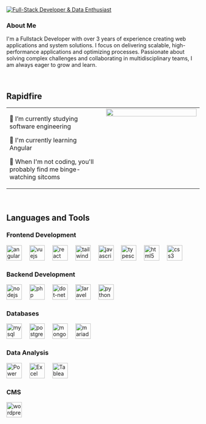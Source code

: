 
<a href="https://git.io/typing-svg">
    <img src="https://readme-typing-svg.herokuapp.com?font=Montserrat&weight=500&size=25&duration=4500&pause=500&color=0071E1&width=600&lines=Hello%2C+it's+María+Ortega;Full-Stack+Developer+%26+Data+Enthusiast" alt="Full-Stack Developer & Data Enthusiast"/>
</a>

### About Me  
I'm a Fullstack Developer with over 3 years of experience creating web applications and system solutions. I focus on delivering scalable, high-performance applications and optimizing processes. Passionate about solving complex challenges and collaborating in multidisciplinary teams, I am always eager to grow and learn.  
  

<br/>  


## Rapidfire  
<table><tr><td valign="top" width="50%">

📖 I’m currently studying software engineering  
  

🌱 I'm currently learning Angular  
  

🎥 When I'm not coding, you'll probably find me binge-watching sitcoms  


</td><td valign="top" width="50%">

<div align="center">
<img src="https://github.com/My0th/My0th/raw/main/assets/" align="center" style="width: 100%" />
</div>  


</td></tr></table>  

<br/>

## Languages and Tools  

### Frontend Development

<div align="left">
  <img src="https://cdn.jsdelivr.net/gh/devicons/devicon/icons/angularjs/angularjs-original.svg" height="40" alt="angularjs logo" />
  <img width="12" />
  <img src="https://cdn.jsdelivr.net/gh/devicons/devicon/icons/vuejs/vuejs-original.svg" height="40" alt="vuejs logo" />
  <img width="12" />
  <img src="https://cdn.jsdelivr.net/gh/devicons/devicon/icons/react/react-original.svg" height="40" alt="react logo" />
  <img width="12" />
  <img src="https://profilinator.rishav.dev/skills-assets/tailwindcss.svg" height="40" alt="tailwind logo" />
  <img width="12" />
  <img src="https://cdn.jsdelivr.net/gh/devicons/devicon/icons/javascript/javascript-original.svg" height="40" alt="javascript logo" />
  <img width="12" />
  <img src="https://cdn.jsdelivr.net/gh/devicons/devicon/icons/typescript/typescript-original.svg" height="40" alt="typescript logo" />
  <img width="12" />
  <img src="https://profilinator.rishav.dev/skills-assets/html5-original-wordmark.svg" height="40" alt="html5 logo" />
  <img width="12" />
  <img src="https://profilinator.rishav.dev/skills-assets/css3-original-wordmark.svg" height="40" alt="css3 logo" />
</div>

### Backend Development

<div align="left">
  <img src="https://cdn.jsdelivr.net/gh/devicons/devicon/icons/nodejs/nodejs-original.svg" height="40" alt="nodejs logo" />
  <img width="12" />
  <img src="https://cdn.jsdelivr.net/gh/devicons/devicon/icons/php/php-original.svg" height="40" alt="php logo" />
  <img width="12" />
  <img src="https://cdn.jsdelivr.net/gh/devicons/devicon/icons/dot-net/dot-net-original.svg" height="40" alt="dot-net logo" />
  <img width="12" />
  <img src="https://profilinator.rishav.dev/skills-assets/laravel-plain-wordmark.svg" height="40" alt="laravel logo" />
  <img width="12" />
  <img src="https://cdn.jsdelivr.net/gh/devicons/devicon/icons/python/python-original.svg" height="40" alt="python logo" />
</div>

### Databases

<div align="left">
  <img src="https://profilinator.rishav.dev/skills-assets/mysql-original-wordmark.svg" height="40" alt="mysql logo" />
  <img width="12" />
  <img src="https://cdn.jsdelivr.net/gh/devicons/devicon/icons/postgresql/postgresql-original.svg" height="40" alt="postgresql logo" />
  <img width="12" />
  <img src="https://cdn.jsdelivr.net/gh/devicons/devicon/icons/mongodb/mongodb-original.svg" height="40" alt="mongodb logo" />
  <img width="12" />
  <img src="https://cdn.jsdelivr.net/gh/devicons/devicon/icons/mariadb/mariadb-original.svg" height="40" alt="mariadb logo" />
</div>

### Data Analysis

<div align="left">
  <img src="https://upload.wikimedia.org/wikipedia/commons/c/cf/New_Power_BI_Logo.svg" height="40" alt="Power BI logo" />
  <img width="12" />
  <img src="https://upload.wikimedia.org/wikipedia/commons/thumb/3/34/Microsoft_Office_Excel_%282019%E2%80%93present%29.svg/826px-Microsoft_Office_Excel_%282019%E2%80%93present%29.svg.png" height="40" alt="Excel logo" />
  <img width="12" />
  <img src="https://www.svgrepo.com/show/354428/tableau-icon.svg" height="40" alt="Tableau logo" />
</div>

### CMS

<div align="left">
  <img src="https://cdn.jsdelivr.net/gh/devicons/devicon/icons/wordpress/wordpress-plain.svg" height="40" alt="wordpress logo" />
</div>




<!--
**My0th/My0th** is a ✨ _special_ ✨ repository because its `README.md` (this file) appears on your GitHub profile.

Here are some ideas to get you started:

- 🔭 I’m currently working on ...
- 🌱 I’m currently learning ...
- 👯 I’m looking to collaborate on ...
- 🤔 I’m looking for help with ...
- 💬 Ask me about ...
- 📫 How to reach me: ...
- 😄 Pronouns: ...
- ⚡ Fun fact: ...
-->
